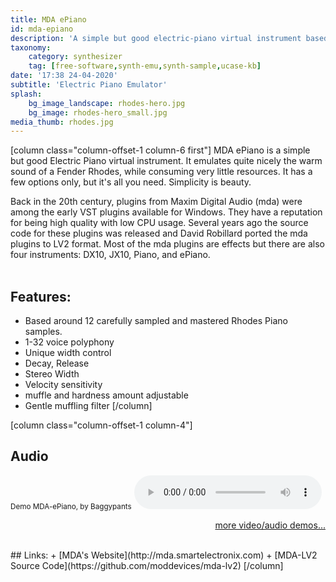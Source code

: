 ```yaml
---
title: MDA ePiano
id: mda-epiano
description: 'A simple but good electric-piano virtual instrument based on Fender Rhodes samples'
taxonomy:
    category: synthesizer
    tag: [free-software,synth-emu,synth-sample,ucase-kb]
date: '17:38 24-04-2020'
subtitle: 'Electric Piano Emulator'
splash:
    bg_image_landscape: rhodes-hero.jpg
    bg_image: rhodes-hero_small.jpg
media_thumb: rhodes.jpg
---
```

[column class="column-offset-1 column-6 first"]
MDA ePiano is a simple but good Electric Piano virtual instrument. It emulates quite nicely the warm sound of a Fender Rhodes, while consuming very little resources. It has a few options only, but it's all you need. Simplicity is beauty.
 
Back in the 20th century, plugins from Maxim Digital Audio (mda) were among the early VST plugins available for Windows. They have a reputation for being high quality with low CPU usage. Several years ago the source code for these plugins was released and David Robillard ported the mda plugins to LV2 format. Most of the mda plugins are effects but there are also four instruments: DX10, JX10, Piano, and ePiano.
<br>
<br>

## Features:
+ Based around 12 carefully sampled and mastered Rhodes Piano samples.
+ 1-32 voice polyphony
+ Unique width control
+ Decay, Release
+ Stereo Width
+ Velocity sensitivity
+ muffle and hardness amount adjustable
+ Gentle muffling filter
[/column]

[column class="column-offset-1 column-4"]
## Audio
<small>Demo MDA-ePiano, by Baggypants</small>
![DemoEPianoByBaggyPants.ogg](DemoEPianoByBaggyPants.ogg)
<br>
<p align="right">
 <a href="https://wiki.zynthian.org/index.php/Zynthian_Sound_Demos" target="_blank">more video/audio demos...</a>
</p>
<br>
## Links:
+ [MDA's Website](http://mda.smartelectronix.com)
+ [MDA-LV2 Source Code](https://github.com/moddevices/mda-lv2)
[/column]

